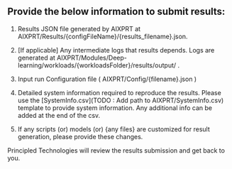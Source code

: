 
## Provide the below information to submit results:

1. Results JSON file generated by AIXPRT at AIXPRT/Results/{configFileName}/{results_filename}.json.

2. [If applicable] Any intermediate logs that results depends. Logs are generated at AIXPRT/Modules/Deep-learning/workloads/{workloadsFolder}/results/output/ .

3. Input run Configuration file ( AIXPRT/Config/{filename}.json )

4. Detailed system information required to reproduce the results. Please use the [SystemInfo.csv](TODO : Add path to AIXPRT/SystemInfo.csv) template to provide system information. Any additional info can be added at the end of the csv.

5. If any scripts (or) models (or) {any files} are customized for result generation, please provide these changes.

Principled Technologies will review the results submission and get back to you.
